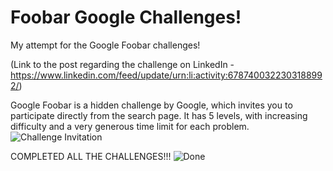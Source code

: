 # Foobar Google Challenges!
My attempt for the Google Foobar challenges!

(Link to the post regarding the challenge on LinkedIn - https://www.linkedin.com/feed/update/urn:li:activity:6787400322303188992/)

Google Foobar is a hidden challenge by Google, which invites you to participate directly from the search page. It has 5 levels, with increasing difficulty and a very generous time limit for each problem.
![Challenge Invitation](https://user-images.githubusercontent.com/55951495/111038908-feebd900-8433-11eb-8985-e137a52409a4.jpeg)

COMPLETED ALL THE CHALLENGES!!!
![Done](https://user-images.githubusercontent.com/55951495/114306283-23df7480-9ae4-11eb-9d44-631ff984baa5.PNG)
